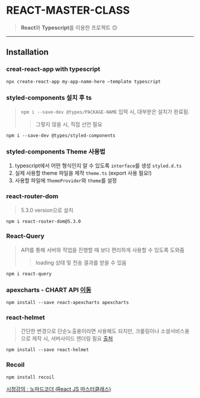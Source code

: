 # REACT-MASTER-CLASS
>**React**와 **Typescript**를 이용한 프로젝트 😊

---

## Installation
### creat-react-app with typescript
```
npx create-react-app my-app-name-here —template typescript
``` 

### styled-components 설치 후 ts
> ``npm i --save-dev @types/PACKAGE-NAME`` 입력 시, 대부분은 설치가 완료됨. 
>> 그렇지 않을 시, 직접 선언 필요
```
npm i --save-dev @types/styled-components
```

### styled-components Theme 사용법
1. typescript에서 어떤 형식인지 알 수 있도록 ``interface``를 생성 ``styled.d.ts``
2. 실제 사용할 theme 파일을 제작 ``theme.ts`` (export 사용 필요!)
3. 사용할 파일에 ``ThemeProvider``와 ``theme``를 설정

### react-router-dom
> 5.3.0 version으로 설치
```
npm i react-router-dom@5.3.0
```

### React-Query 
> API를 통해 서버와 작업을 진행할 때 보다 편리하게 사용할 수 있도록 도와줌
>> loading 상태 및 전송 결과를 받을 수 있음
```
npm i react-query
```

### apexcharts - CHART API [이동](https://apexcharts.com, "docs")
```
npm install --save react-apexcharts apexcharts
```

### react-helmet
> 간단한 변경으로 단순노출용이라면 사용해도 되지만, 크롤링이나 소셜서비스용으로 제작 시, 서버사이드 렌더링 필요 [출처](https://jeonghwan-kim.github.io/dev/2020/08/15/react-helmet.html)
```
npm install --save react-helmet
```

### Recoil
```
npm install recoil
```

[시청강의 : 노마드코더
(React JS 마스터클래스)](https://nomadcoders.co, "강의페이지로 이동")

